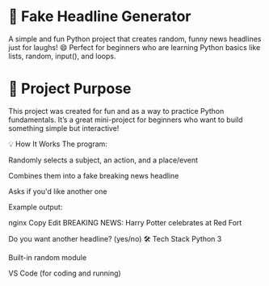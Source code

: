 # 📰 Fake Headline Generator
A simple and fun Python project that creates random, funny news headlines just for laughs! 😄
Perfect for beginners who are learning Python basics like lists, random, input(), and loops.

# 🎯 Project Purpose
This project was created for fun and as a way to practice Python fundamentals. It’s a great mini-project for beginners who want to build something simple but interactive!

💡 How It Works
The program:

Randomly selects a subject, an action, and a place/event

Combines them into a fake breaking news headline

Asks if you'd like another one

Example output:

nginx
Copy
Edit
BREAKING NEWS: Harry Potter celebrates at Red Fort

Do you want another headline? (yes/no)
🛠 Tech Stack
Python 3

Built-in random module

VS Code (for coding and running)

 
